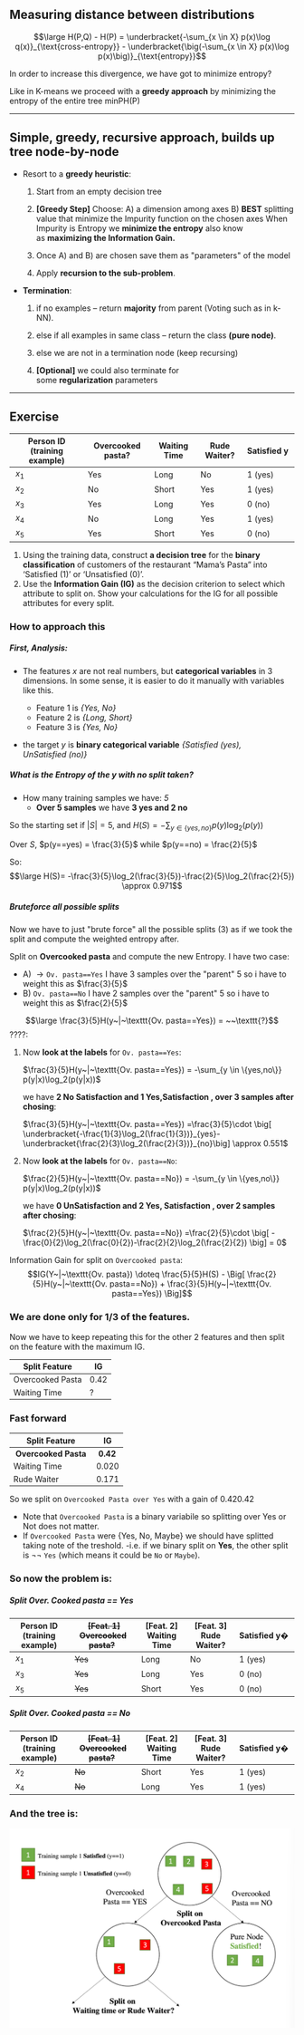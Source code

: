 ## Measuring distance between distributions

$$\large H(P,Q) - H(P) = \underbracket{-\sum_{x \in X} p(x)\log q(x)}_{\text{cross-entropy}} - \underbracket{\big(-\sum_{x \in X} p(x)\log p(x)\big)}_{\text{entropy}}$$

In order to increase this divergence, we have got to minimize entropy?

Like in K-means we proceed with a **greedy approach** by minimizing the entropy of the entire tree minPH(P)

---

## Simple, greedy, recursive approach, builds up tree node-by-node

-   Resort to a **greedy heuristic**:
    1.  Start from an empty decision tree
	    
    2.  **[Greedy Step]** Choose:
	    A) a dimension among axes 
	    B) **BEST** splitting value that minimize the Impurity function on the chosen axes
	    When Impurity is Entropy we **minimize the entropy** also know as **maximizing the Information Gain.**
	    
    3.  Once A) and B) are chosen save them as "parameters" of the model
	    
    4.  Apply **recursion to the sub-problem**.


-   **Termination**:
    1.  if no examples – return **majority** from parent (Voting such as in k-NN).
	    
    2.  else if all examples in same class – return the class **(pure node)**.
	    
    3.  else we are not in a termination node (keep recursing)
	    
    4.  **[Optional]** we could also terminate for some **regularization** parameters

---

## Exercise

| Person ID (training example) | Overcooked pasta? | Waiting Time | Rude Waiter? | Satisfied y | 
|--- |--- |--- |--- |--- | 
| $x_1$ | Yes | Long | No | 1 (yes) | 
| $x_2$ | No | Short | Yes | 1 (yes) | 
| $x_3$ | Yes | Long | Yes | 0 (no) | 
| $x_4$ | No | Long | Yes | 1 (yes) |
| $x_5$ | Yes | Short | Yes | 0 (no) |

1. Using the training data, construct **a decision tree** for the **binary classification** of customers of the restaurant “Mama’s Pasta” into ‘Satisfied (1)’ or ‘Unsatisfied (0)’. 
2. Use the **Information Gain (IG)** as the decision criterion to select which attribute to split on. Show your calculations for the IG for all possible attributes for every split.


### How to approach this


##### First, Analysis:

- The features $x$ are not real numbers, but **categorical variables** in 3 dimensions. In some sense, it is easier to do it manually with variables like this.
    -   Feature 1 is *{Yes, No}*
    -   Feature 2 is *{Long, Short}*
    -   Feature 3 is *{Yes, No}*
    
- the target $y$ is **binary categorical variable** *{Satisfied (yes), UnSatisfied (no)}*


##### What is the Entropy of the $y$ with **no split taken**?

-   How many training samples we have: _5_
    -   **Over 5 samples** we have **3 yes and 2 no**


So the starting set if $\vert S \vert = 5$, and $H(S)=-\sum_{y \in \{yes,no\}} p(y)\log_2(p(y))$

Over $S$, $p(y==yes) = \frac{3}{5}$ while $p(y==no) = \frac{2}{5}$

So:
$$\large H(S)= -\frac{3}{5}\log_2(\frac{3}{5})-\frac{2}{5}\log_2(\frac{2}{5}) \approx 0.971$$


##### Bruteforce all possible splits

Now we have to just "brute force" all the possible splits (3) as if we took the split and compute the weighted entropy after.

Split on **Overcooked pasta** and compute the new Entropy. I have two case:
-   A) $\rightarrow\texttt{Ov. pasta==Yes}$ I have 3 samples over the "parent" 5 so i have to weight this as $\frac{3}{5}$
-   B) $\texttt{Ov. pasta==No}$ I have 2 samples over the "parent" 5 so i have to weight this as $\frac{2}{5}$

$$\large \frac{3}{5}H(y~|~\texttt{Ov. pasta==Yes}) = ~~\texttt{?}$$
????:

1. Now **look at the labels** for $\texttt{Ov. pasta==Yes}$:
	
	$\frac{3}{5}H(y~|~\texttt{Ov. pasta==Yes}) = -\sum_{y \in \{yes,no\}} p(y|x)\log_2(p(y|x))$
	
	we have **2 No Satisfaction and 1 Yes,Satisfaction , over 3 samples after chosing**:
	
	$\frac{3}{5}H(y~|~\texttt{Ov. pasta==Yes}) =\frac{3}{5}\cdot \big[ \underbracket{-\frac{1}{3}\log_2(\frac{1}{3})}_{yes}-\underbracket{\frac{2}{3}\log_2(\frac{2}{3})}_{no}\big] \approx 0.551$
	
2. Now **look at the labels** for $\texttt{Ov. pasta==No}$:
	
	$\frac{2}{5}H(y~|~\texttt{Ov. pasta==No}) = -\sum_{y \in \{yes,no\}} p(y|x)\log_2(p(y|x))$
	
	we have **0 UnSatisfaction and 2 Yes, Satisfaction , over 2 samples after chosing**:
	
	$\frac{2}{5}H(y~|~\texttt{Ov. pasta==No}) =\frac{2}{5}\cdot \big[ -\frac{0}{2}\log_2(\frac{0}{2})-\frac{2}{2}\log_2(\frac{2}{2}) \big] = 0$

Information Gain for split on $\texttt{Overcooked pasta}$:
$$IG(Y~|~\texttt{Ov. pasta}) \doteq \frac{5}{5}H(S) - \Big[ \frac{2}{5}H(y~|~\texttt{Ov. pasta==No}) + \frac{3}{5}H(y~|~\texttt{Ov. pasta==Yes}) \Big]$$


### We are done only for 1/3 of the features.

Now we have to keep repeating this for the other 2 features and then split on the feature with the maximum IG.

| Split Feature | IG | 
|--- |--- | 
| Overcooked Pasta | 0.42 | 
| Waiting Time | ? | | Rude Waiter | ? |


### Fast forward

| Split Feature | IG | 
|--- |--- | 
| **Overcooked Pasta** | **0.42** | 
| Waiting Time | 0.020 | 
| Rude Waiter | 0.171 |

So we split on `Overcooked Pasta over Yes` with a gain of 0.420.42

-   Note that `Overcooked Pasta` is a binary variabile so splitting over Yes or Not does not matter.
-   If `Overcooked Pasta` were {Yes, No, Maybe} we should have splitted taking note of the treshold. -i.e. if we binary split on **Yes**, the other split is ¬¬ `Yes` (which means it could be `No` or `Maybe`).


### So now the problem is:

##### Split Over. Cooked pasta == Yes

| Person ID (training example) | ~~[Feat. 1] Overcooked pasta?~~ | [Feat. 2] Waiting Time | [Feat. 3] Rude Waiter? | Satisfied y� | 
|--- |--- |--- |--- |--- | 
| $x_1$ | ~~Yes~~ | Long | No | 1 (yes) | 
| $x_3$ | ~~Yes~~ | Long | Yes | 0 (no) | 
| $x_5$ | ~~Yes~~ | Short | Yes | 0 (no) |

##### Split Over. Cooked pasta == No

| Person ID (training example) | ~~[Feat. 1] Overcooked pasta?~~ | [Feat. 2] Waiting Time | [Feat. 3] Rude Waiter? | Satisfied y� | 
|--- |--- |--- |--- |--- | 
| $x_2$ | ~~No~~ | Short | Yes | 1 (yes) | 
| $x_4$ | ~~No~~ | Long | Yes | 1 (yes) |


### And the tree is:

![](../z_images/Pasted%20image%2020230518181627.png)